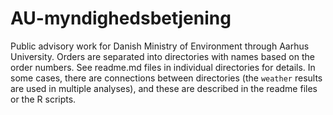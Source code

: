 # AU-myndighedsbetjening
Public advisory work for Danish Ministry of Environment through Aarhus University.
Orders are separated into directories with names based on the order numbers.
See readme.md files in individual directories for details.
In some cases, there are connections between directories (the `weather` results are used in multiple analyses), and these are described in the readme files or the R scripts.
